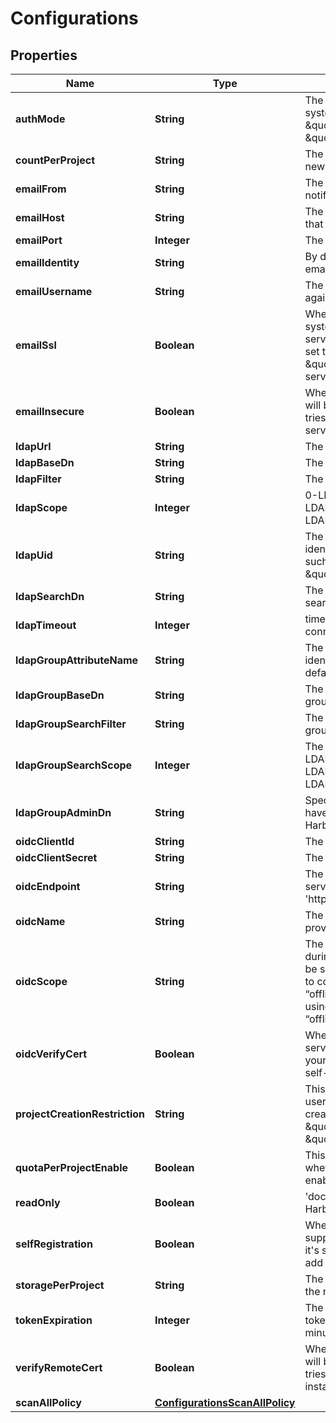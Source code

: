 
# Configurations

## Properties
Name | Type | Description | Notes
------------ | ------------- | ------------- | -------------
**authMode** | **String** | The auth mode of current system, such as \&quot;db_auth\&quot;, \&quot;ldap_auth\&quot; |  [optional]
**countPerProject** | **String** | The default count quota for the new created projects. |  [optional]
**emailFrom** | **String** | The sender name for Email notification. |  [optional]
**emailHost** | **String** | The hostname of SMTP server that sends Email notification. |  [optional]
**emailPort** | **Integer** | The port of SMTP server. |  [optional]
**emailIdentity** | **String** | By default it&#39;s empty so the email_username is picked. |  [optional]
**emailUsername** | **String** | The username for authenticate against SMTP server. |  [optional]
**emailSsl** | **Boolean** | When it&#39;s set to true the system will access Email server via TLS by default.  If it&#39;s set to false, it still will handle \&quot;STARTTLS\&quot; from server side. |  [optional]
**emailInsecure** | **Boolean** | Whether or not the certificate will be verified when Harbor tries to access the email server. |  [optional]
**ldapUrl** | **String** | The URL of LDAP server. |  [optional]
**ldapBaseDn** | **String** | The Base DN for LDAP binding. |  [optional]
**ldapFilter** | **String** | The filter for LDAP binding. |  [optional]
**ldapScope** | **Integer** | 0-LDAP_SCOPE_BASE, 1-LDAP_SCOPE_ONELEVEL, 2-LDAP_SCOPE_SUBTREE |  [optional]
**ldapUid** | **String** | The attribute which is used as identity for the LDAP binding, such as \&quot;CN\&quot; or \&quot;SAMAccountname\&quot; |  [optional]
**ldapSearchDn** | **String** | The DN of the user to do the search. |  [optional]
**ldapTimeout** | **Integer** | timeout in seconds for connection to LDAP server. |  [optional]
**ldapGroupAttributeName** | **String** | The attribute which is used as identity of the LDAP group, default is cn. |  [optional]
**ldapGroupBaseDn** | **String** | The base DN to search LDAP group. |  [optional]
**ldapGroupSearchFilter** | **String** | The filter to search the ldap group. |  [optional]
**ldapGroupSearchScope** | **Integer** | The scope to search ldap. &#39;0-LDAP_SCOPE_BASE, 1-LDAP_SCOPE_ONELEVEL, 2-LDAP_SCOPE_SUBTREE&#39; |  [optional]
**ldapGroupAdminDn** | **String** | Specify the ldap group which have the same privilege with Harbor admin. |  [optional]
**oidcClientId** | **String** | The client id of the OIDC. |  [optional]
**oidcClientSecret** | **String** | The client secret of the OIDC. |  [optional]
**oidcEndpoint** | **String** | The URL of an OIDC-complaint server, must start with &#39;https://&#39;. |  [optional]
**oidcName** | **String** | The name of the OIDC provider. |  [optional]
**oidcScope** | **String** | The scope sent to OIDC server during authentication, should be separated by comma. It has to contain “openid”, and “offline_access”. If you are using google, please remove “offline_access” from this field. |  [optional]
**oidcVerifyCert** | **Boolean** | Whether verify your OIDC server certificate, disable it if your OIDC server is hosted via self-hosted certificate. |  [optional]
**projectCreationRestriction** | **String** | This attribute restricts what users have the permission to create project.  It can be \&quot;everyone\&quot; or \&quot;adminonly\&quot;. |  [optional]
**quotaPerProjectEnable** | **Boolean** | This attribute indicates whether quota per project enabled in harbor |  [optional]
**readOnly** | **Boolean** | &#39;docker push&#39; is prohibited by Harbor if you set it to true.    |  [optional]
**selfRegistration** | **Boolean** | Whether the Harbor instance supports self-registration.  If it&#39;s set to false, admin need to add user to the instance. |  [optional]
**storagePerProject** | **String** | The default storage quota for the new created projects. |  [optional]
**tokenExpiration** | **Integer** | The expiration time of the token for internal Registry, in minutes. |  [optional]
**verifyRemoteCert** | **Boolean** | Whether or not the certificate will be verified when Harbor tries to access a remote Harbor instance for replication. |  [optional]
**scanAllPolicy** | [**ConfigurationsScanAllPolicy**](ConfigurationsScanAllPolicy.md) |  |  [optional]



